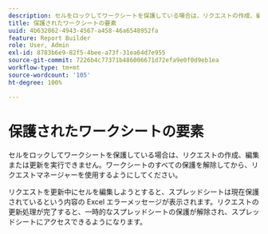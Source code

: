 ```yaml
---
description: セルをロックしてワークシートを保護している場合は、リクエストの作成、編集または更新を実行できません。ワークシートのすべての保護を解除してから、リクエストマネージャーを使用するようにしてください。
title: 保護されたワークシートの要素
uuid: 4b632862-4943-4567-a458-46a6548952fa
feature: Report Builder
role: User, Admin
exl-id: 8783b6e9-82f5-4bee-a73f-31ea64d7e955
source-git-commit: 7226b4c77371b486006671d72efa9e0f0d9eb1ea
workflow-type: tm+mt
source-wordcount: '105'
ht-degree: 100%

---
```


# 保護されたワークシートの要素

セルをロックしてワークシートを保護している場合は、リクエストの作成、編集または更新を実行できません。ワークシートのすべての保護を解除してから、リクエストマネージャーを使用するようにしてください。

リクエストを更新中にセルを編集しようとすると、スプレッドシートは現在保護されているという内容の Excel エラーメッセージが表示されます。リクエストの更新処理が完了すると、一時的なスプレッドシートの保護が解除され、スプレッドシートにアクセスできるようになります。
